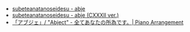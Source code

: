 * [subeteanatanoseidesu - abje](https://www.youtube.com/watch?v=zpDHQNaYdEk)
* [subeteanatanoseidesu - abje (CXXXII ver.)](https://www.youtube.com/watch?v=zpDHQNaYdEk)
* [「アブジェ」/ "Abject" - 全てあなたの所為です。| Piano Arrangement](https://www.youtube.com/watch?v=Lw6Mc3yl02g)

